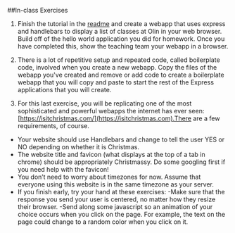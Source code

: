 ##In-class Exercises
1. Finish the tutorial in the [readme](https://github.com/olinjs/olinjs/tree/master/lessons/03-express-templates-mongo) and create a webapp that uses express and handlebars to display a list of classes at Olin in your web browser. Build off of the hello world application you did for homework. Once you have completed this, show the teaching team your webapp in a browser.

2. There is a lot of repetitive setup and repeated code, called boilerplate
code, involved when you create a new webapp. Copy the files of the webapp you've created and remove or add code to create a boilerplate webapp that you will copy and paste to start the rest of the Express applications that you will create.

3. For this last exercise, you will be replicating one of the most sophisticated and powerful webapps the internet has ever seen: [https://isitchristmas.com/](https://isitchristmas.com).There are a few requirements, of course.
  - Your website should use Handlebars and change to tell the user YES or NO depending on whether it is Christmas.
  - The website title and favicon (what displays at the top of a tab in chrome) should be appropriately Christmassy. Do some googling first if you need help with the favicon!
  - You don’t need to worry about timezones for now. Assume that everyone using this website is in the same timezone as your server.  
  - If you finish early, try your hand at these exercises:
    -Make sure that the response you send your user is centered, no matter how they resize their browser.
    -Send along some javascript so an animation of your choice occurs when you click on the page. For example, the text on the page could change to a random color when you click on it.  
